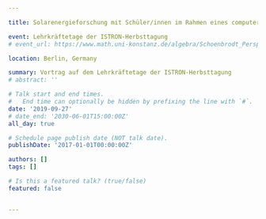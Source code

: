 ```yaml
---

title: Solarenergieforschung mit Schüler/innen im Rahmen eines computergestützten Projekttages – Optimierung der Spiegel in einem Fresnelkraftwerk (Sek I/II)

event: Lehrkräftetage der ISTRON-Herbsttagung
# event_url: https://www.math.uni-konstanz.de/algebra/Schoenbrodt_Perspektiven_Mathematikdidaktik.pdf

location: Berlin, Germany

summary: Vortrag auf dem Lehrkräftetage der ISTRON-Herbsttagung
# abstract: ''

# Talk start and end times.
#   End time can optionally be hidden by prefixing the line with `#`.
date: '2019-09-27'
# date_end: '2030-06-01T15:00:00Z'
all_day: true

# Schedule page publish date (NOT talk date).
publishDate: '2017-01-01T00:00:00Z'

authors: []
tags: []

# Is this a featured talk? (true/false)
featured: false


---
```

